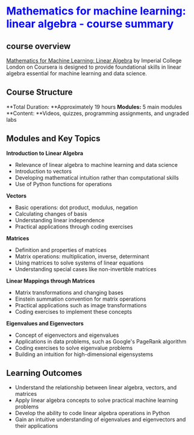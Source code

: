 # <span style=color:blue> Mathematics for machine learning: linear algebra - course summary </span>
## course overview

[Mathematics for Machine Learning: Linear Algebra](http://https://www.coursera.org/learn/linear-algebra-machine-learning "Mathematics for Machine Learning: Linear Algebra") by Imperial College London on Coursera is designed to provide foundational skills in linear algebra essential for machine learning and data science.

## Course Structure
**Total Duration: **Approximately 19 hours
**Modules:** 5 main modules
**Content: **Videos, quizzes, programming assignments, and ungraded labs


## Modules and Key Topics
**Introduction to Linear Algebra**
- Relevance of linear algebra to machine learning and data science
- Introduction to vectors
- Developing mathematical intuition rather than computational skills
- Use of Python functions for operations

**Vectors**
- Basic operations: dot product, modulus, negation
- Calculating changes of basis
- Understanding linear independence
- Practical applications through coding exercises

**Matrices**
- Definition and properties of matrices
- Matrix operations: multiplication, inverse, determinant
- Using matrices to solve systems of linear equations
- Understanding special cases like non-invertible matrices

**Linear Mappings through Matrices**
- Matrix transformations and changing bases
- Einstein summation convention for matrix operations
- Practical applications such as image transformations
- Coding exercises to implement these concepts

**Eigenvalues and Eigenvectors**
- Concept of eigenvectors and eigenvalues
- Applications in data problems, such as Google's PageRank algorithm
- Coding exercises to solve eigenvalue problems
- Building an intuition for high-dimensional eigensystems


## Learning Outcomes
- Understand the relationship between linear algebra, vectors, and matrices
- Apply linear algebra concepts to solve practical machine learning problems
- Develop the ability to code linear algebra operations in Python
- Gain an intuitive understanding of eigenvalues and eigenvectors and their applications
